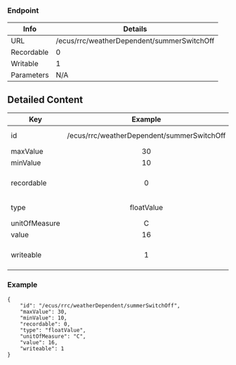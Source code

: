 # 



### Endpoint

| Info  | Details |
| ------------- | ------------- |
| URL   | /ecus/rrc/weatherDependent/summerSwitchOff   |
| Recordable   | 0   |
| Writable   | 1   |
| Parameters  | N/A  |

## Detailed Content

|  Key  | Example | Description |
| ------------- | :------: | ------------------------------ |
|  id | /ecus/rrc/weatherDependent/summerSwitchOff | Message ID (URL) |
|  maxValue | 30 |  |
|  minValue | 10 |  |
|  recordable | 0 | Recordable parameter (0=No) |
|  type | floatValue | Data type of value |
|  unitOfMeasure | C |  |
|  value | 16 |  |
|  writeable | 1 | Writable parameter (0=No) |

### Example
```
{
    "id": "/ecus/rrc/weatherDependent/summerSwitchOff",
    "maxValue": 30,
    "minValue": 10,
    "recordable": 0,
    "type": "floatValue",
    "unitOfMeasure": "C",
    "value": 16,
    "writeable": 1
}
```
